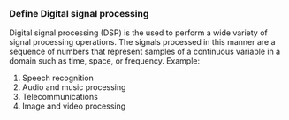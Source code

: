 ### **<br/>Define Digital signal processing**

Digital signal processing (DSP) is the used to perform a wide variety of signal processing operations.
The signals processed in this manner are a sequence of numbers that represent samples of a continuous
variable in a domain such as time, space, or frequency.
Example:
1. Speech recognition
2. Audio and music processing
3. Telecommunications
4. Image and video processing
